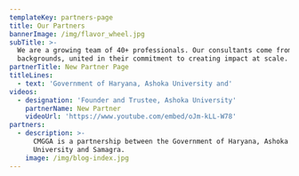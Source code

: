 ```yaml
---
templateKey: partners-page
title: Our Partners
bannerImage: /img/flavor_wheel.jpg
subTitle: >-
  We are a growing team of 40+ professionals. Our consultants come from diverse
  backgrounds, united in their commitment to creating impact at scale.
partnerTitle: New Partner Page
titleLines:
  - text: 'Government of Haryana, Ashoka University and'
videos:
  - designation: 'Founder and Trustee, Ashoka University'
    partnerName: New Partner
    videoUrl: 'https://www.youtube.com/embed/oJm-kLL-W78'
partners:
  - description: >-
      CMGGA is a partnership between the Government of Haryana, Ashoka
      University and Samagra.
    image: /img/blog-index.jpg
---
```


